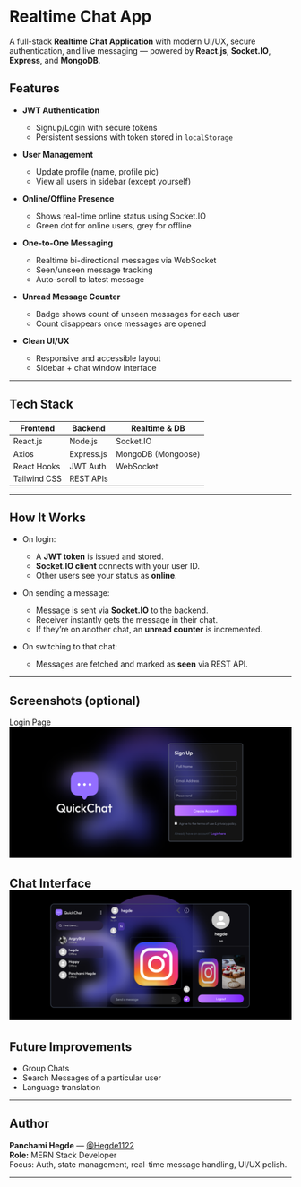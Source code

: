 # Realtime Chat App

A full-stack **Realtime Chat Application** with modern UI/UX, secure authentication, and live messaging — powered by **React.js**, **Socket.IO**, **Express**, and **MongoDB**.

## Features

- **JWT Authentication**
  - Signup/Login with secure tokens
  - Persistent sessions with token stored in `localStorage`

- **User Management**
  - Update profile (name, profile pic)
  - View all users in sidebar (except yourself)

- **Online/Offline Presence**
  - Shows real-time online status using Socket.IO
  - Green dot for online users, grey for offline

- **One-to-One Messaging**
  - Realtime bi-directional messages via WebSocket
  - Seen/unseen message tracking
  - Auto-scroll to latest message

- **Unread Message Counter**
  - Badge shows count of unseen messages for each user
  - Count disappears once messages are opened

- **Clean UI/UX**
  - Responsive and accessible layout
  - Sidebar + chat window interface

---

## Tech Stack

| Frontend     | Backend        | Realtime & DB   |
|--------------|----------------|-----------------|
| React.js     | Node.js        | Socket.IO       |
| Axios        | Express.js     | MongoDB (Mongoose) |
| React Hooks  | JWT Auth       | WebSocket       |
| Tailwind CSS | REST APIs      |                 |

---

## How It Works

- On login:
  - A **JWT token** is issued and stored.
  - **Socket.IO client** connects with your user ID.
  - Other users see your status as **online**.

- On sending a message:
  - Message is sent via **Socket.IO** to the backend.
  - Receiver instantly gets the message in their chat.
  - If they’re on another chat, an **unread counter** is incremented.

- On switching to that chat:
  - Messages are fetched and marked as **seen** via REST API.

---

## Screenshots (optional)

Login Page
![alt text](image.png)

Chat Interface
![alt text](image-1.png)
---

## Future Improvements

- Group Chats
- Search Messages of a particular user
- Language translation

---


## Author

**Panchami Hegde** — [@Hegde1122](https://github.com/Hegde1122)  
**Role:** MERN Stack Developer  
Focus: Auth, state management, real-time message handling, UI/UX polish.

---


